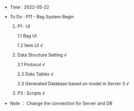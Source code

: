- Time : 2022-05-22

- To Do : P11 - Bag System Begin
 
    1. P1 :  UI

        1.1 Bag UI 
        
        1.2 Item UI √

    2. Data Structure Setting √

        2.1 Protocol √
    
        2.2 Data Tables √ 

        2.3 Generated Database based on model in Server 3 √

    3. P3 : Scripts √

- Note ： Change the connection for Server and DB